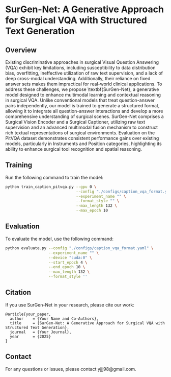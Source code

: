 # SurGen-Net: A Generative Approach for Surgical VQA with Structured Text Generation

## Overview

Existing discriminative approaches in surgical Visual Question Answering (VQA) exhibit key limitations, including susceptibility to data distribution bias, overfitting, ineffective utilization of raw text supervision, and a lack of deep cross-modal understanding. Additionally, their reliance on fixed answer sets makes them impractical for real-world clinical applications. To address these challenges, we propose \textbf{SurGen-Net}, a generative model designed to enhance multimodal learning and contextual reasoning in surgical VQA. Unlike conventional models that treat question-answer pairs independently, our model is trained to generate a structured format, allowing it to integrate all question-answer interactions and develop a more comprehensive understanding of surgical scenes.
SurGen-Net comprises a Surgical Vision Encoder and a Surgical Captioner, utilizing raw text supervision and an advanced multimodal fusion mechanism to construct rich textual representations of surgical environments. Evaluation on the PitVQA dataset demonstrates consistent performance gains over existing models, particularly in Instruments and Position categories, highlighting its ability to enhance surgical tool recognition and spatial reasoning.

## Training

Run the following command to train the model:

```bash
python train_caption_pitvqa.py --gpu 0 \
                               --config "./configs/caption_vqa_format.yaml" \
                               --experiment_name "" \
                               --format_style "" \
                               --max_length 132 \
                               --max_epoch 10  
```

## Evaluation

To evaluate the model, use the following command:

```bash
python evaluate.py --config "./configs/caption_vqa_format.yaml" \
                   --experiment_name "" \
                   --device "cuda:0" \
                   --start_epoch 4 \
                   --end_epoch 10 \
                   --max_length 132 \
                   --format_style ''  
```

## Citation

If you use SurGen-Net in your research, please cite our work:

```
@article{your_paper,
  author    = {Your Name and Co-Authors},
  title     = {SurGen-Net: A Generative Approach for Surgical VQA with Structured Text Generation},
  journal   = {Your Journal},
  year      = {2025}
}
```

## Contact

For any questions or issues, please contact yjjj98\@gmail.com.

